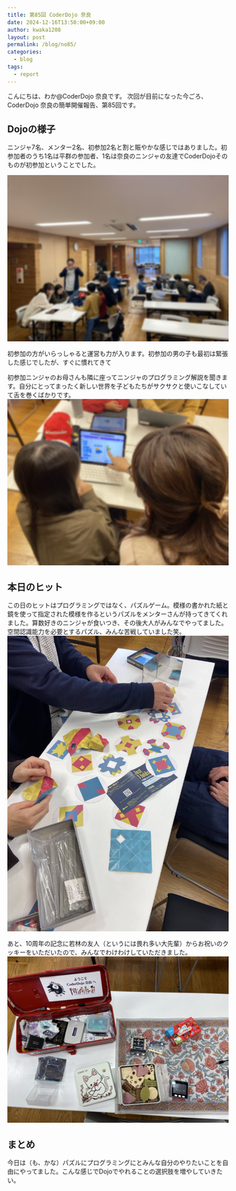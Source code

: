 ```yaml
---
title: 第85回 CoderDojo 奈良
date: 2024-12-16T13:50:00+09:00
author: kwaka1208
layout: post
permalink: /blog/no85/
categories:
  - blog
tags:
  - report
---
```

こんにちは、わか@CoderDojo 奈良です。
次回が目前になった今ごろ、CoderDojo 奈良の簡単開催報告、第85回です。

## Dojoの様子
ニンジャ7名、メンター2名、初参加2名と割と賑やかな感じではありました。初参加者のうち1名は平群の参加者、1名は奈良のニンジャの友達でCoderDojoそのものが初参加ということでした。

![](/assets/images/2024/11/03.jpg)

初参加の方がいらっしゃると運営も力が入ります。初参加の男の子も最初は緊張した感じでしたが、すぐに慣れてきて

初参加ニンジャのお母さんも隣に座ってニンジャのプログラミング解説を聞きます。自分にとってまったく新しい世界を子どもたちがサクサクと使いこなしていて舌を巻くばかりです。
![](/assets/images/2024/11/04.jpg)

## 本日のヒット
この日のヒットはプログラミングではなく、パズルゲーム。模様の書かれた紙と鏡を使って指定された模様を作るというパズルをメンターさんが持ってきてくれました。算数好きのニンジャが食いつき、その後大人がみんなでやってました。
空間認識能力を必要とするパズル、みんな苦戦していました笑。
![](/assets/images/2024/11/02.jpg)

あと、10周年の記念に若林の友人（というには畏れ多い大先輩）からお祝いのクッキーをいただいたので、みんなでわけわけしていただきました。
![](/assets/images/2024/11/01.jpg)

## まとめ
今日は（も、かな）パズルにプログラミングにとみんな自分のやりたいことを自由にやってました。こんな感じでDojoでやれることの選択肢を増やしていきたい。